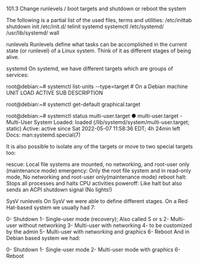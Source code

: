 101.3 Change runlevels / boot targets and shutdown or reboot the system

The following is a partial list of the used files, terms and utilities:
/etc/inittab
shutdown
init
/etc/init.d/
telinit
systemd
systemctl
/etc/systemd/
/usr/lib/systemd/
wall

runlevels
Runlevels define what tasks can be accomplished in the current state (or runlevel) of a Linux system. Think of it as different stages of being alive.

systemd
On systemd, we have different targets which are groups of services:

root@debian:~# systemctl list-units --type=target # On a Debian machine
  UNIT                LOAD   ACTIVE SUB    DESCRIPTION


root@debian:~# systemctl get-default 
graphical.target

root@debian:~# systemctl status multi-user.target 
● multi-user.target - Multi-User System
     Loaded: loaded (/lib/systemd/system/multi-user.target; static)
     Active: active since Sat 2022-05-07 11:58:36 EDT; 4h 24min left
       Docs: man:systemd.special(7)

It is also possible to isolate any of the targets or move to two special targets too:

rescue: Local file systems are mounted, no networking, and root-user only (maintenance mode)
emergency: Only the root file system and in read-only mode, No networking and root-user only(maintenance mode)
reboot
halt: Stops all processes and halts CPU activities
poweroff: Like halt but also sends an ACPI shutdown signal (No lights!)

SysV runlevels
On SysV we were able to define different stages. On a Red Hat-based system we usually had 7:

0- Shutdown
1- Single-user mode (recovery); Also called S or s
2- Multi-user without networking
3- Multi-user with networking
4- to be customized by the admin
5- Multi-user with networking and graphics
6- Reboot
And in Debian based system we had:

0- Shutdown
1- Single-user mode
2- Multi-user mode with graphics
6- Reboot

